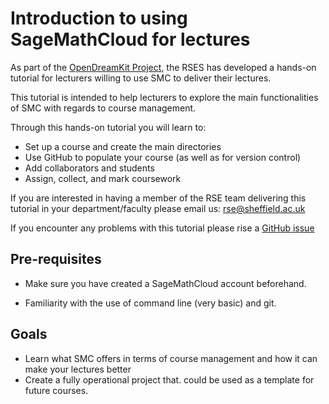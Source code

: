 # Introduction to using SageMathCloud for lectures

As part of the [OpenDreamKit Project](http://opendreamkit.org),
the RSES has developed a hands-on tutorial for lecturers willing to use SMC to deliver their lectures.

This tutorial is intended to help lecturers to explore the main functionalities of SMC with regards to course management.

Through this hands-on tutorial you will learn to:
* Set up a course and create the main directories
* Use GitHub to populate your course (as well as for version control)
* Add collaborators and students
* Assign, collect, and mark coursework

If you are interested in having a member of the RSE team delivering this tutorial in your department/faculty please email us: rse@sheffield.ac.uk

If you encounter any problems with this tutorial please rise a [GitHub issue](https://github.com/trallard/SMC_HandsOn)

## Pre-requisites

- Make sure you have created a SageMathCloud account beforehand.

- Familiarity with the use of command line (very basic) and git.

## Goals
* Learn what SMC offers in terms of course management and how it can make your lectures better
* Create a fully operational project that. could be used as a template for future courses.
